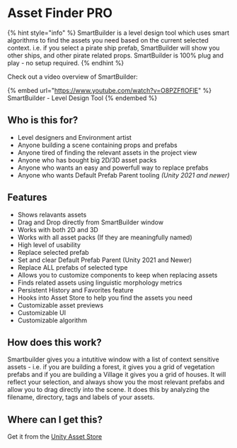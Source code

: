 # Asset Finder PRO

{% hint style="info" %}
SmartBuilder is a level design tool which uses smart algorithms to find the assets you need based on the current selected context. i.e. if you select a pirate ship prefab, SmartBuilder will show you other ships, and other pirate related props. SmartBuilder is 100% plug and play - no setup required.
{% endhint %}

Check out a video overview of SmartBuilder:

{% embed url="https://www.youtube.com/watch?v=O8PZFflOFlE" %}
SmartBuilder - Level Design Tool
{% endembed %}

## Who is this for?

* Level designers and Environment artist
* Anyone building a scene containing props and prefabs
* Anyone tired of finding the relevant assets in the project view
* Anyone who has bought big 2D/3D asset packs
* Anyone who wants an easy and powerfull way to replace prefabs 
* Anyone who wants Default Prefab Parent tooling _(Unity 2021 and newer)_

## Features

* Shows relavants assets
* Drag and Drop directly from SmartBuilder window
* Works with both 2D and 3D
* Works with all asset packs (If they are meaningfully named)
* High level of usability
* Replace selected prefab
* Set and clear Default Prefab Parent (Unity 2021 and Newer)
* Replace ALL prefabs of selected type
* Allows you to customize components to keep when replacing assets
* Finds related assets using linguistic morphology metrics
* Persistent History and Favorites feature
* Hooks into Asset Store to help you find the assets you need
* Customizable asset previews
* Customizable UI
* Customizable algorithm

## How does this work?

Smartbuilder gives you a intutitive window with a list of context sensitive assets - i.e. if you are building a forest, it gives you a grid of vegetation prefabs and if you are building a Village it gives you a grid of houses. It will reflect your selection, and always show you the most relevant prefabs and allow you to drag directly into the scene. It does this by analyzing the filename, directory, tags and labels of your assets.

## Where can I get this?

Get it from the [Unity Asset Store](https://prf.hn/click/camref:1011l4Izm/pubref:Documentation/ar:Main/destination:https%3A%2F%2Fassetstore.unity.com%2Fpackages%2Fslug%2F206777)

